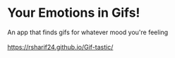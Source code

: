 # Your Emotions in Gifs!

An app that finds gifs for whatever mood you're feeling
<br><br>
https://rsharif24.github.io/Gif-tastic/
